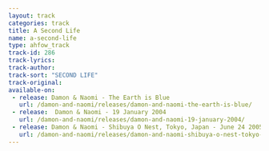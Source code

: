 ```yaml
---
layout: track
categories: track
title: A Second Life
name: a-second-life
type: ahfow_track
track-id: 286
track-lyrics: 
track-author: 
track-sort: "SECOND LIFE"
track-original: 
available-on:
 - release: Damon & Naomi - The Earth is Blue
   url: /damon-and-naomi/releases/damon-and-naomi-the-earth-is-blue/
 - release:  Damon & Naomi - 19 January 2004
   url: /damon-and-naomi/releases/damon-and-naomi-19-january-2004/
 - release: Damon & Naomi - Shibuya O Nest, Tokyo, Japan - June 24 2005
   url: /damon-and-naomi/releases/damon-and-naomi-shibuya-o-nest-tokyo-japan-june-24-2005/
---
```

